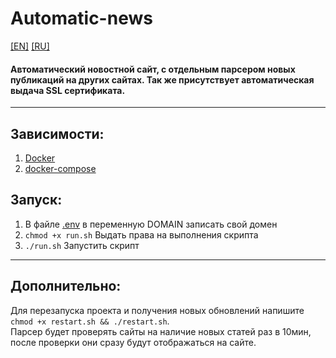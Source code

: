 # Automatic-news
[[EN]](README.md) [[RU]](README_RU.md)
#### Автоматический новостной сайт, с отдельным парсером новых публикаций на других сайтах. Так же присутствует автоматическая выдача SSL сертификата.
****
## Зависимости:
1. [Docker](https://www.docker.com/)
1. [docker-compose](https://github.com/docker/compose)
## Запуск:
1. В файле [.env](.env) в переменную DOMAIN записать свой домен
1. `chmod +x run.sh` Выдать права на выполнения скрипта
1. `./run.sh` Запустить скрипт
****
## Дополнительно:
Для перезапуска проекта и получения новых обновлений напишите  `chmod +x restart.sh && ./restart.sh`.  
Парсер будет проверять сайты на наличие новых статей раз в 10мин, после проверки они сразу будут отображаться на сайте.